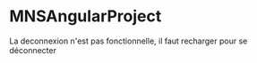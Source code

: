 # MNSAngularProject


La deconnexion n'est pas fonctionnelle, il faut recharger pour se déconnecter
